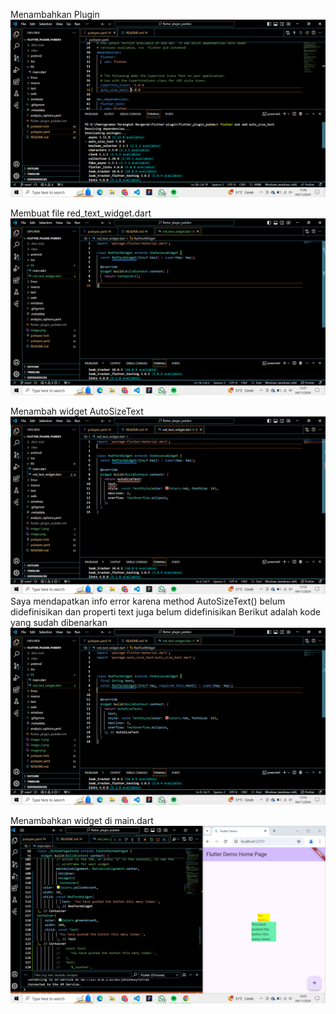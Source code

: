 Menambahkan Plugin
![alt text](image.png)

Membuat file red_text_widget.dart
![alt text](image-1.png)

Menambah widget AutoSizeText
![alt text](image-2.png)
Saya mendapatkan info error karena method AutoSizeText() belum didefinisikan dan properti text juga belum didefinisikan
Berikut adalah kode yang sudah dibenarkan
![alt text](image-3.png)

Menambahkan widget di main.dart
![alt text](image-4.png)